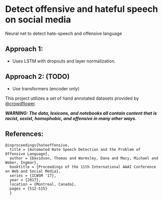 # Detect offensive and hateful speech on social media
Neural net to detect hate-speech and offensive language

## Approach 1:
- Uses LSTM with dropouts and layer normalization.

## Approach 2: (TODO)
- Use transformers (encoder only)

This project utilizes a set of hand annotated datasets provided by [@crowdflower](https://data.world/crowdflower).

***WARNING: The data, lexicons, and notebooks all contain content that is racist, sexist, homophobic, and offensive in many other ways.***

## References:
~~~
@inproceedings{hateoffensive,
  title = {Automated Hate Speech Detection and the Problem of Offensive Language},
  author = {Davidson, Thomas and Warmsley, Dana and Macy, Michael and Weber, Ingmar}, 
  booktitle = {Proceedings of the 11th International AAAI Conference on Web and Social Media},
  series = {ICWSM '17},
  year = {2017},
  location = {Montreal, Canada},
  pages = {512-515}
  }
~~~
